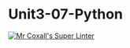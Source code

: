 # Unit3-07-Python
[![Mr Coxall's Super Linter](https://github.com/ICS3U-C-Programming-TonyT/Unit3-07-Python/workflows/Mr%20Coxall's%20Super%20Linter/badge.svg)](https://github.com/ICS3U-C-Programming-TonyT/Unit3-07-Python/actions/)
